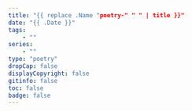 ```yaml
---
title: "{{ replace .Name "poetry-" " " | title }}"
date: "{{ .Date }}"
tags: 
    - ""
series: 
    - ""
type: "poetry"
dropCap: false
displayCopyright: false
gitinfo: false
toc: false
badge: false
---
```

